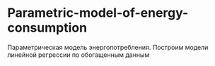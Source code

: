 # Parametric-model-of-energy-consumption
Параметрическая модель энергопотребления.  Построим модели линейной регрессии по обогащенным данным
